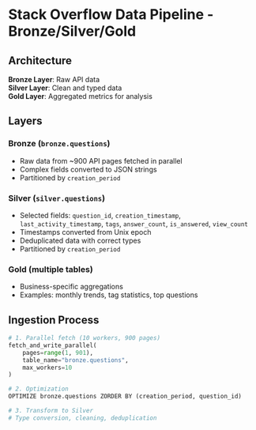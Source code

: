 # Stack Overflow Data Pipeline - Bronze/Silver/Gold

## Architecture

**Bronze Layer**: Raw API data  
**Silver Layer**: Clean and typed data  
**Gold Layer**: Aggregated metrics for analysis

## Layers

### Bronze (`bronze.questions`)
- Raw data from ~900 API pages fetched in parallel
- Complex fields converted to JSON strings
- Partitioned by `creation_period`

### Silver (`silver.questions`)
- Selected fields: `question_id`, `creation_timestamp`, `last_activity_timestamp`, `tags`, `answer_count`, `is_answered`, `view_count`
- Timestamps converted from Unix epoch
- Deduplicated data with correct types
- Partitioned by `creation_period`

### Gold (multiple tables)
- Business-specific aggregations
- Examples: monthly trends, tag statistics, top questions

## Ingestion Process
```python
# 1. Parallel fetch (10 workers, 900 pages)
fetch_and_write_parallel(
    pages=range(1, 901),
    table_name="bronze.questions",
    max_workers=10
)

# 2. Optimization
OPTIMIZE bronze.questions ZORDER BY (creation_period, question_id)

# 3. Transform to Silver
# Type conversion, cleaning, deduplication